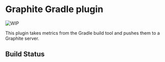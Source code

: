 # Graphite Gradle plugin

![WIP](http://4.bp.blogspot.com/-Xsbd1jB28S0/VMuL2jwhUWI/AAAAAAAAEDc/kaFm7dhh6vo/s1600/work%2Bin%2Bprogress.png)

This plugin takes metrics from the Gradle build tool and pushes them to a Graphite server.


## Build Status
